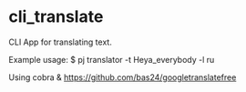 # cli_translate
CLI App for translating text.

Example usage:
$ pj translator -t Heya_everybody -l ru

Using cobra & https://github.com/bas24/googletranslatefree
